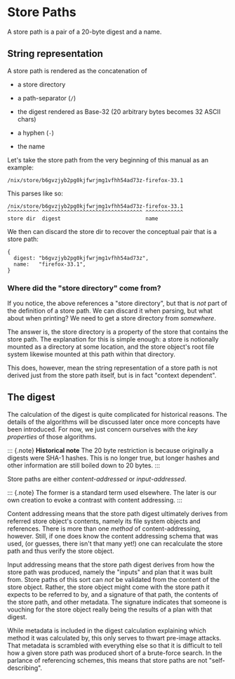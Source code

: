 # Store Paths

A store path is a pair of a 20-byte digest and a name.

## String representation

A store path is rendered as the concatenation of

  - a store directory

  - a path-separator (`/`)

  - the digest rendered as Base-32 (20 arbitrary bytes becomes 32 ASCII chars)

  - a hyphen (`-`)

  - the name

Let's take the store path from the very beginning of this manual as an example:

    /nix/store/b6gvzjyb2pg0kjfwrjmg1vfhh54ad73z-firefox-33.1

This parses like so:

    /nix/store/b6gvzjyb2pg0kjfwrjmg1vfhh54ad73z-firefox-33.1
    ^^^^^^^^^^ ^^^^^^^^^^^^^^^^^^^^^^^^^^^^^^^^ ^^^^^^^^^^^^
    store dir  digest                           name

We then can discard the store dir to recover the conceptual pair that is a store path:

    {
      digest: "b6gvzjyb2pg0kjfwrjmg1vfhh54ad73z",
      name:   "firefox-33.1",
    }

### Where did the "store directory" come from?

If you notice, the above references a "store directory", but that is *not* part of the definition of a store path.
We can discard it when parsing, but what about when printing?
We need to get a store directory from *somewhere*.

The answer is, the store directory is a property of the store that contains the store path.
The explanation for this is simple enough: a store is notionally mounted as a directory at some location, and the store object's root file system likewise mounted at this path within that directory.

This does, however, mean the string representation of a store path is not derived just from the store path itself, but is in fact "context dependent".

## The digest

The calculation of the digest is quite complicated for historical reasons.
The details of the algorithms will be discussed later once more concepts have been introduced.
For now, we just concern ourselves with the *key properties* of those algorithms.

::: {.note}
**Historical note** The 20 byte restriction is because originally a digests were SHA-1 hashes.
This is no longer true, but longer hashes and other information are still boiled down to 20 bytes.
:::

Store paths are either *content-addressed* or *input-addressed*.

::: {.note}
The former is a standard term used elsewhere.
The later is our own creation to evoke a contrast with content addressing.
:::

Content addressing means that the store path digest ultimately derives from referred store object's contents, namely its file system objects and references.
There is more than one *method* of content-addressing, however.
Still, if one does know the content addressing schema that was used,
(or guesses, there isn't that many yet!)
one can recalculate the store path and thus verify the store object.

Input addressing means that the store path digest derives from how the store path was produced, namely the "inputs" and plan that it was built from.
Store paths of this sort can *not* be validated from the content of the store object.
Rather, the store object might come with the store path it expects to be referred to by, and a signature of that path, the contents of the store path, and other metadata.
The signature indicates that someone is vouching for the store object really being the results of a plan with that digest.

While metadata is included in the digest calculation explaining which method it was calculated by, this only serves to thwart pre-image attacks.
That metadata is scrambled with everything else so that it is difficult to tell how a given store path was produced short of a brute-force search.
In the parlance of referencing schemes, this means that store paths are not "self-describing".
